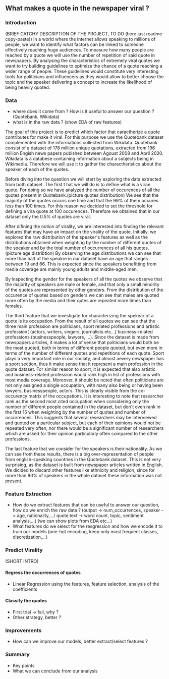 ## What makes a quote in the newspaper viral ?


### Introduction
(BRIEF CATCHY DESCRIPTION OF THE PROJECT, TO DO (here just readme copy-paste))
In a world where the internet allows speaking to millions of people, we want to identify what factors can be linked to someone effectively reaching huge audiences. 
To measure how many people are reached by a quote we will use the number of repetition of said quote in newspapers. 
By analysing the characteristics of extremely viral quotes we want to try building guidelines to optimize the chance of a quote reaching a wider range of people. 
These guidelines would constitute very interesting tools for politicians and influencers as they would allow to better choose the topic and the speaker delivering a concept to increate the likelihood of being heavily quoted.

### Data

- where does it come from ? How is it useful to answer our question ? (Quotebank, Wikidata)
- what is in the raw data ? (show EDA of raw features)

The goal of this project is to predict which factor that caractherize a quote contributes for make it viral. For this purpose we use the Quotebank dataset complemented with the informations collected from Wikidata. Quotebank consist of a dataset of 178 million unique quotations, extracted from 196 million Engish news papers pubished between Agoust 2008 and April 2020. Wikidata is a databese containing information about a subjects being in Wikimedia. Therefore we will use it to gather the charactheristics about the speaker of each of the quotes.
 
Before diving into the question we will start by exploring the data extracted from both dataset. The first t 
hat we will do is to define what is a virae quote. For doing so we have analyzed the number of occurences of all the quotes present in Quotebank.(picture quotes distribution)
We see that the majority of the quotes occurs one time and that the 99% of them occures less than 100 times. For this reason we decided to set the threshold for defining a vira quote at 100 occurences. Therefore we obtained that in our dataset only the 0.5% of quotes are viral.

After difining the notion of virality, we are interested into finding the relevant features that may have an impact on the virality of the quote. Initially. we explored the raw distribution of the speaker's features as well as the distributions obtained when weighting by the number of different quotes of the speaker and by the total number of occurrences of all his quotes. (picture age distribtion) By observing the age distributions we can see that more than half of the speakre in our dataset have an age that ranges between 19 and 66. This is expected since the speakers benefitting from media coverage are mainly young adults and middle-aged men.

By inspecting the gender for the speakers of all the quotes we observe that the majority of speakers are male or female, and that only a small minority of the quotes are represented by other genders. From the distribution of the occurence of quotes based on genders we can see that males are quoted more often by the media and their qutes are repeated more times than females.

The third feature that we investigate for characterizing the spekear of a quote is its occupation. From the result of all quotes we can see that the three main profession are politicians, sport related professions and artistic profession( (actors, writers, singers, journalists etc...) business-related professions (businesspeople, lawyers, ...). Since the dataset is made from newspapers articles, it makes a lot of sense that politicians would both be the most quoted, both in terms of different people quoted, but even more in terms of the number of different quotes and repetitions of each quote. Sport plays a very important role in our sociaty, and almost aevery newspaper has a sport section, thus it make sense that it represent a main profession in the quote dataset. For similar reason to sport, it is expected that also artistic and business-related profession would rank high in list of professions with most media coverage.  Moreover, it should be noted that often politicians are not only assigned a single occupation, with many also being or having been lawyers, businesspeople, actors. This is clearly visible from the co-occurency matrix of the occupations. 
It is interesting to note that researcher rank as the second most cited occupation when considering only the number of different people contained in the dataset, but don't even rank in the first 15 when weighting by the number of quotes and number of occurrences. This suggests that several researchers may be interviewed and quoted on a particular subject, but each of their opinions would not be repeated very often, nor there would be a significant number of researchers which are asked for their opinion particularly often compared to the other professions.

The last feature that we consider for the speakers is their nationality. As we can see from these results, there is a big over-representation of people from english-speaking countries in the Quotebank dataset. This is not very surprising, as the dataset is built from newspaper articles written in English. We dicided to discard other features like
 ethnicity and religion, since for more than 90% of speakers in the whole dataset these information was not present.
 
 

### Feature Extraction

- How do we extract features that can be useful to answer our question, how do we enrich the raw data ? (output -> num_occurrences, speaker -> age, nationality,.../ quote text -> word count, topic, sentiment analysis,...) (we can show plots from EDA etc...)
- What features do we select for the resgression and how we encode it to train our models (one-hot encoding, keep only most frequent classes, discretization,...)

### Predict Virality
(SHORT INTRO)

#### Regress the occurrences of quotes

- Linear Regression using the features, feature selection, analysis of the coefficients

#### Classify the quotes

- First trial -> fail, why ?
- Other strategy, better ?

### Improvements

- How can we improve our models, better extract/select features ?

### Summary

- Key points
- What we can conclude from our analysis
